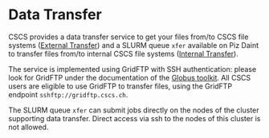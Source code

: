 # Data Transfer

CSCS provides a data transfer service to get your files from/to CSCS file systems ([External Transfer](external_transfer)) and a SLURM queue `xfer` available on Piz Daint to transfer files from/to internal CSCS file systems ([Internal Transfer](internal_transfer)).

The service is implemented using GridFTP with SSH authentication: please look for GridFTP under the documentation of the [Globus toolkit](http://toolkit.globus.org/toolkit/docs). All CSCS users are eligible to use GridFTP to transfer files, using the GridFTP endpoint `sshftp://gridftp.cscs.ch`.

The SLURM queue `xfer` can submit jobs directly on the nodes of the cluster supporting data transfer. Direct access via ssh to the nodes of this cluster is not allowed.

